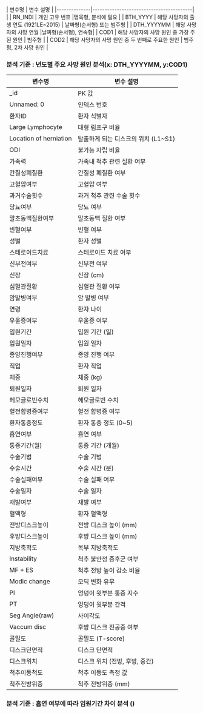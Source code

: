 | 변수명       | 변수 설명                               |
|--------------|-----------------------------------------| |
| RN_INDI      | 개인 고유 번호                          |명목형, 분석에 필요 |
| BTH_YYYY     | 해당 사망자의 출생 연도 (1921LE~2015)                | 날짜형(순서형) 또는 범주형 |
| DTH_YYYYMM   | 해당 사망자의 사망 연월                |날짜형(순서형), 연속형|
| COD1         | 해당 사망자의 사망 원인 중 가장 주된 원인 | 범주형 |
| COD2         | 해당 사망자의 사망 원인 중 두 번째로 주요한 원인 | 범주형, 2차 사망 원인  |

### 분석 기준 : 년도별 주요 사망 원인 분석(x: DTH_YYYYMM, y:COD1)


| 변수명                 | 변수 설명                                           |
|------------------------|------------------------------------------------------|
| _id                 | PK 값                                     | 불필요한 데이터이므로 삭제 |
| Unnamed: 0                 | 인덱스 번호                                         | 불필요한 데이터이므로 삭제 | 
| 환자ID                 | 환자 식별자                                          | 범주형, 연속형, 분석에 필요 |
| Large Lymphocyte       | 대형 림프구 비율                                     | 수치형(연속형) |
| Location of herniation | 탈출하게 되는 디스크의 위치 (L1~S1)                   | 수치형(이산형) |
| ODI                    | 불가능 자립 비율                                     | 수치형(이산형) |
| 가족력                 | 가족내 척추 관련 질환 여부                            | 명목형 |
| 간질성폐질환           | 간질성 폐질환 여부                                   | 명목형 | 
| 고혈압여부             | 고혈압 여부                                          | 명목형 |
| 과거수술횟수           | 과거 척추 관련 수술 횟수                             | 이산형 |
| 당뇨여부               | 당뇨 여부                                            | 명목형 |
| 말초동맥질환여부       | 말초동맥 질환 여부                                   | 명목형 |
| 빈혈여부               | 빈혈 여부                                            | 명목형 |
| 성별                   | 환자 성별                                            | 명목형 |
| 스테로이드치료         | 스테로이드 치료 여부                                 | 명목형 |
| 신부전여부             | 신부전 여부                                          | 명목형 |
| 신장                   | 신장 (cm)                                            | 연속형 |
| 심혈관질환             | 심혈관 질환 여부                                     |
| 암발병여부             | 암 발병 여부                                         |
| 연령                   | 환자 나이                                            |
| 우울증여부             | 우울증 여부                                          |
| 입원기간               | 입원 기간 (일)                                       |
| 입원일자               | 입원 일자                                            |
| 종양진행여부           | 종양 진행 여부                                       |
| 직업                   | 환자 직업                                            |
| 체중                   | 체중 (kg)                                            |
| 퇴원일자               | 퇴원 일자                                            |
| 헤모글로빈수치         | 헤모글로빈 수치                                      |
| 혈전합병증여부         | 혈전 합병증 여부                                     |
| 환자통증정도           | 환자 통증 정도 (0~5)                                 |
| 흡연여부               | 흡연 여부                                            |
| 통증기간(월)           | 통증 기간 (개월)                                     |
| 수술기법               | 수술 기법                                            |
| 수술시간               | 수술 시간 (분)                                       |
| 수술실패여부           | 수술 실패 여부                                       |
| 수술일자               | 수술 일자                                            |
| 재발여부               | 재발 여부                                            |
| 혈액형                 | 환자 혈액형                                          |
| 전방디스크높이         | 전방 디스크 높이 (mm)                                 |
| 후방디스크높이         | 후방 디스크 높이 (mm)                                 |
| 지방축적도             | 복부 지방축적도                                       |
| Instability            | 척추 불안정 증후군 여부                              |
| MF + ES                | 척추 전방 높이 감소 비율                             |
| Modic change           | 모딕 변화 유무                                       |
| PI                     | 엉덩이 윗부분 통증 지수                               |
| PT                     | 엉덩이 윗부분 간격                                    |
| Seg Angle(raw)         | 사이각도                                              |
| Vaccum disc            | 후방 디스크 진공증 여부                              |
| 골밀도                 | 골밀도 (T-score)                                      |
| 디스크단면적           | 디스크 단면적                                         |
| 디스크위치             | 디스크 위치 (전방, 후방, 중간)                         |
| 척추이동척도           | 척추 이동도 측정 값                                   |
| 척추전방위증           | 척추 전방위증 (mm)                                    |

### 분석 기준 : 흡연 여부에 따라 입원기간 차이 분석 ()